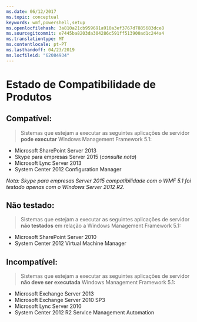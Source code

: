 ```yaml
---
ms.date: 06/12/2017
ms.topic: conceptual
keywords: wmf,powershell,setup
ms.openlocfilehash: 3a810a21cb959691a910a3ef3767d7885683dce8
ms.sourcegitcommit: e7445ba8203da304286c591ff513900ad1c244a4
ms.translationtype: MT
ms.contentlocale: pt-PT
ms.lasthandoff: 04/23/2019
ms.locfileid: "62084934"
---
```

# <a name="product-compatibility-status"></a>Estado de Compatibilidade de Produtos

## <a name="compatible"></a>Compatível:
> Sistemas que estejam a executar as seguintes aplicações de servidor **pode executar** Windows Management Framework 5.1:

- Microsoft SharePoint Server 2013
- Skype para empresas Server 2015 (_consulte nota_)
- Microsoft Lync Server 2013
- System Center 2012 Configuration Manager

_Nota: Skype para empresas Server 2015 compatibilidade com o WMF 5.1 foi testado apenas com o Windows Server 2012 R2._

## <a name="not-tested"></a>Não testado:
> Sistemas que estejam a executar as seguintes aplicações de servidor **não testados** em relação a Windows Management Framework 5.1:

- Microsoft SharePoint Server 2010
- System Center 2012 Virtual Machine Manager

## <a name="incompatible"></a>Incompatível:
> Sistemas que estejam a executar as seguintes aplicações de servidor **não deve ser executada** Windows Management Framework 5.1:

- Microsoft Exchange Server 2013
- Microsoft Exchange Server 2010 SP3
- Microsoft Lync Server 2010
- System Center 2012 R2 Service Management Automation
